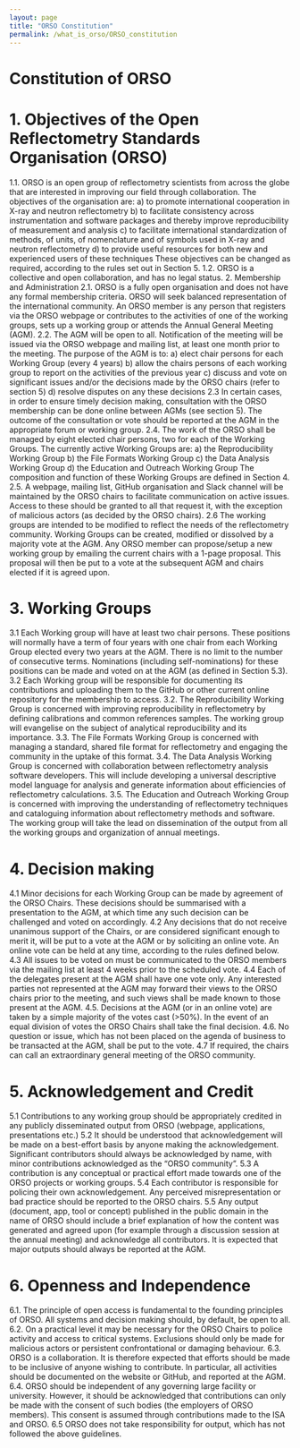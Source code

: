 ```yaml
---
layout: page
title: "ORSO Constitution"
permalink: /what_is_orso/ORSO_constitution
---
```

# Constitution of ORSO

# 1. Objectives of the Open Reflectometry Standards Organisation (ORSO)

1.1. ORSO is an open group of reflectometry scientists from across the globe that are interested in improving our field through collaboration. The objectives of the organisation are: 
a)	to promote international cooperation in X-ray and neutron reflectometry
b)	to facilitate consistency across instrumentation and software packages and thereby improve reproducibility of measurement and analysis
c)	to facilitate international standardization of methods, of units, of nomenclature and of symbols used in X-ray and neutron reflectometry
d)	to provide useful resources for both new and experienced users of these techniques
These objectives can be changed as required, according to the rules set out in Section 5.
1.2. ORSO is a collective and open collaboration, and has no legal status.
2. Membership and Administration
2.1. ORSO is a fully open organisation and does not have any formal membership criteria. ORSO will seek balanced representation of the international community. An ORSO member is any person that registers via the ORSO webpage or contributes to the activities of one of the working groups, sets up a working group or attends the Annual General Meeting (AGM). 
2.2. The AGM will be open to all. Notification of the meeting will be issued via the ORSO webpage and mailing list, at least one month prior to the meeting. The purpose of the AGM is to:
a)	elect chair persons for each Working Group (every 4 years)
b)	allow the chairs persons of each working group to report on the activities of the previous year
c)	discuss and vote on significant issues and/or the decisions made by the ORSO chairs (refer to section 5)
d)	resolve disputes on any these decisions
2.3 In certain cases, in order to ensure timely decision making, consultation with the ORSO membership can be done online between AGMs (see section 5). The outcome of the consultation or vote should be reported at the AGM in the appropriate forum or working group.
2.4. The work of the ORSO shall be managed by eight elected chair persons, two for each of the Working Groups.  The currently active Working Groups are:
a)	the Reproducibility Working Group
b)	the File Formats Working Group
c)	the Data Analysis Working Group
d)	the Education and Outreach Working Group
The composition and function of these Working Groups are defined in Section 4. 
2.5. A webpage, mailing list, GitHub organisation and Slack channel will be maintained by the ORSO chairs to facilitate communication on active issues. Access to these should be granted to all that request it, with the exception of malicious actors (as decided by the ORSO chairs).
2.6 The working groups are intended to be modified to reflect the needs of the reflectometry community. Working Groups can be created, modified or dissolved by a majority vote at the AGM. Any ORSO member can propose/setup a new working group by emailing the current chairs with a 1-page proposal. This proposal will then be put to a vote at the subsequent AGM and chairs elected if it is agreed upon. 

# 3. Working Groups
3.1 Each Working group will have at least two chair persons. These positions will normally have a term of four years with one chair from each Working Group elected every two years at the AGM. There is no limit to the number of consecutive terms. Nominations (including self-nominations) for these positions can be made and voted on at the AGM (as defined in  Section 5.3).
3.2 Each Working group will be responsible for documenting its contributions and uploading them to the GitHub or other current online repository for the membership to access.
3.2. The Reproducibility Working Group is concerned with improving reproducibility in reflectometry by defining calibrations and common references samples. The working group will evangelise on the subject of analytical reproducibility and its importance.
3.3. The File Formats Working Group is concerned with managing a standard, shared file format for reflectometry and engaging the community in the uptake of this format.
3.4. The Data Analysis Working Group is concerned with collaboration between reflectometry analysis software developers. This will include developing a universal descriptive model language for analysis and generate information about efficiencies of reflectometry calculations.
3.5. The Education and Outreach Working Group is concerned with improving the understanding of reflectometry techniques and cataloguing information about reflectometry methods and software. The working group will take the lead on dissemination of the output from all the working groups and organization of annual meetings.

# 4. Decision making
4.1 Minor decisions for each Working Group can be made by agreement of the ORSO Chairs. These decisions should be summarised with a presentation to the AGM, at which time any such decision can be challenged and voted on accordingly. 
4.2 Any decisions that do not receive unanimous support of the Chairs, or are considered significant enough to merit it, will be put to a vote at the AGM or by soliciting an online vote. An online vote can be held at any time, according to the rules defined below.
4.3 All issues to be voted on must be communicated to the ORSO members via the mailing list at least 4 weeks prior to the scheduled vote.
4.4 Each of the delegates present at the AGM shall have one vote only. Any interested parties not represented at the AGM may forward their views to the ORSO chairs prior to the meeting, and such views shall be made known to those present at the AGM.
4.5. Decisions at the AGM (or in an online vote) are taken by a simple majority of the votes cast (>50%). In the event of an equal division of votes the ORSO Chairs shall take the final decision.
4.6. No question or issue, which has not been placed on the agenda of business to be transacted at the AGM, shall be put to the vote. 
4.7 If required, the chairs can call an extraordinary general meeting of the ORSO community.

# 5. Acknowledgement and Credit
5.1 Contributions to any working group should be appropriately credited in any publicly disseminated output from ORSO (webpage, applications, presentations etc.) 
5.2 It should be understood that acknowledgement will be made on a best-effort basis by anyone making the acknowledgement. Significant contributors should always be acknowledged by name, with minor contributions acknowledged as the “ORSO community”.
5.3 A contribution is any conceptual or practical effort made towards one of the ORSO projects or working groups. 
5.4 Each contributor is responsible for policing their own acknowledgement. Any perceived misrepresentation or bad practice should be reported to the ORSO chairs.
5.5 Any output (document, app, tool or concept) published in the public domain in the name of ORSO should include a brief explanation of how the content was generated and agreed upon (for example through a discussion session at the annual meeting) and acknowledge all contributors. It is expected that major outputs should always be reported at the AGM.

# 6. Openness and Independence
6.1. The principle of open access is fundamental to the founding principles of ORSO. All systems and decision making should, by default, be open to all. 
6.2. On a practical level it may be necessary for the ORSO Chairs to police activity and access to critical systems. Exclusions should only be made for malicious actors or persistent confrontational or damaging behaviour.
6.3. ORSO is a collaboration. It is therefore expected that efforts should be made to be inclusive of anyone wishing to contribute. In particular, all activities should be documented on the website or GitHub, and reported at the AGM.
6.4. ORSO should be independent of any governing large facility or university. However, it should be acknowledged that contributions can only be made with the consent of such bodies (the employers of ORSO members). This consent is assumed through contributions made to the ISA and ORSO.
6.5 ORSO does not take responsibility for output, which has not followed the above guidelines.
